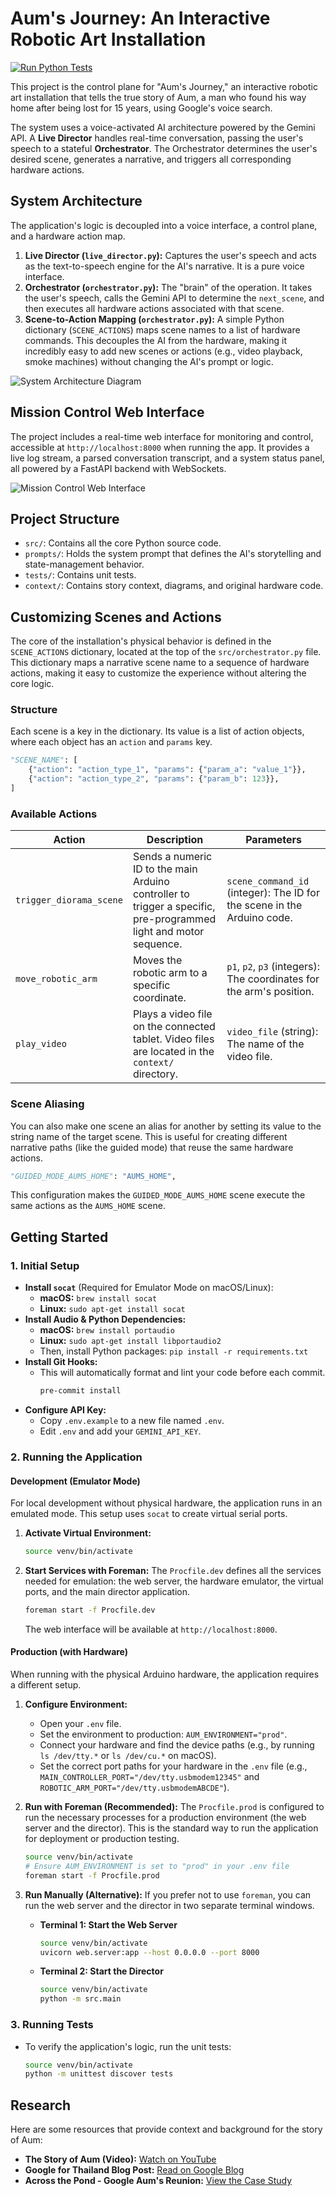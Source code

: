 # Aum's Journey: An Interactive Robotic Art Installation
[![Run Python Tests](https://github.com/pauldatta/helloai2025-robot-revival/actions/workflows/python-tests.yml/badge.svg)](https://github.com/pauldatta/helloai2025-robot-revival/actions/workflows/python-tests.yml)

This project is the control plane for "Aum's Journey," an interactive robotic art installation that tells the true story of Aum, a man who found his way home after being lost for 15 years, using Google's voice search.

The system uses a voice-activated AI architecture powered by the Gemini API. A **Live Director** handles real-time conversation, passing the user's speech to a stateful **Orchestrator**. The Orchestrator determines the user's desired scene, generates a narrative, and triggers all corresponding hardware actions.

## System Architecture

The application's logic is decoupled into a voice interface, a control plane, and a hardware action map.

1.  **Live Director (`live_director.py`):** Captures the user's speech and acts as the text-to-speech engine for the AI's narrative. It is a pure voice interface.
2.  **Orchestrator (`orchestrator.py`):** The "brain" of the operation. It takes the user's speech, calls the Gemini API to determine the `next_scene`, and then executes all hardware actions associated with that scene.
3.  **Scene-to-Action Mapping (`orchestrator.py`):** A simple Python dictionary (`SCENE_ACTIONS`) maps scene names to a list of hardware commands. This decouples the AI from the hardware, making it incredibly easy to add new scenes or actions (e.g., video playback, smoke machines) without changing the AI's prompt or logic.

![System Architecture Diagram](context/new_architecture_diagram.svg)

## Mission Control Web Interface

The project includes a real-time web interface for monitoring and control, accessible at `http://localhost:8000` when running the app. It provides a live log stream, a parsed conversation transcript, and a system status panel, all powered by a FastAPI backend with WebSockets.

![Mission Control Web Interface](context/aums_web_admin.png)

## Project Structure

-   `src/`: Contains all the core Python source code.
-   `prompts/`: Holds the system prompt that defines the AI's storytelling and state-management behavior.
-   `tests/`: Contains unit tests.
-   `context/`: Contains story context, diagrams, and original hardware code.

## Customizing Scenes and Actions

The core of the installation's physical behavior is defined in the `SCENE_ACTIONS` dictionary, located at the top of the `src/orchestrator.py` file. This dictionary maps a narrative scene name to a sequence of hardware actions, making it easy to customize the experience without altering the core logic.

### Structure

Each scene is a key in the dictionary. Its value is a list of action objects, where each object has an `action` and `params` key.

```python
"SCENE_NAME": [
    {"action": "action_type_1", "params": {"param_a": "value_1"}},
    {"action": "action_type_2", "params": {"param_b": 123}},
]
```

### Available Actions

| Action                    | Description                                                                                                     | Parameters                                                              |
| ------------------------- | --------------------------------------------------------------------------------------------------------------- | ----------------------------------------------------------------------- |
| `trigger_diorama_scene`   | Sends a numeric ID to the main Arduino controller to trigger a specific, pre-programmed light and motor sequence. | `scene_command_id` (integer): The ID for the scene in the Arduino code. |
| `move_robotic_arm`        | Moves the robotic arm to a specific coordinate.                                                                 | `p1`, `p2`, `p3` (integers): The coordinates for the arm's position.      |
| `play_video`              | Plays a video file on the connected tablet. Video files are located in the `context/` directory.                  | `video_file` (string): The name of the video file.                      |

### Scene Aliasing

You can also make one scene an alias for another by setting its value to the string name of the target scene. This is useful for creating different narrative paths (like the guided mode) that reuse the same hardware actions.

```python
"GUIDED_MODE_AUMS_HOME": "AUMS_HOME",
```

This configuration makes the `GUIDED_MODE_AUMS_HOME` scene execute the same actions as the `AUMS_HOME` scene.

## Getting Started

### 1. Initial Setup

- **Install `socat`** (Required for Emulator Mode on macOS/Linux):
  - **macOS:** `brew install socat`
  - **Linux:** `sudo apt-get install socat`
- **Install Audio & Python Dependencies:**
  - **macOS:** `brew install portaudio`
  - **Linux:** `sudo apt-get install libportaudio2`
  - Then, install Python packages: `pip install -r requirements.txt`
- **Install Git Hooks:**
  - This will automatically format and lint your code before each commit.
    ```bash
    pre-commit install
    ```
- **Configure API Key:**
  - Copy `.env.example` to a new file named `.env`.
  - Edit `.env` and add your `GEMINI_API_KEY`.

### 2. Running the Application

#### Development (Emulator Mode)

For local development without physical hardware, the application runs in an emulated mode. This setup uses `socat` to create virtual serial ports.

1.  **Activate Virtual Environment:**
    ```bash
    source venv/bin/activate
    ```
2.  **Start Services with Foreman:**
    The `Procfile.dev` defines all the services needed for emulation: the web server, the hardware emulator, the virtual ports, and the main director application.
    ```bash
    foreman start -f Procfile.dev
    ```
    The web interface will be available at `http://localhost:8000`.

#### Production (with Hardware)

When running with the physical Arduino hardware, the application requires a different setup.

1.  **Configure Environment:**
    - Open your `.env` file.
    - Set the environment to production: `AUM_ENVIRONMENT="prod"`.
    - Connect your hardware and find the device paths (e.g., by running `ls /dev/tty.*` or `ls /dev/cu.*` on macOS).
    - Set the correct port paths for your hardware in the `.env` file (e.g., `MAIN_CONTROLLER_PORT="/dev/tty.usbmodem12345"` and `ROBOTIC_ARM_PORT="/dev/tty.usbmodemABCDE"`).

2.  **Run with Foreman (Recommended):**
    The `Procfile.prod` is configured to run the necessary processes for a production environment (the web server and the director). This is the standard way to run the application for deployment or production testing.
    ```bash
    source venv/bin/activate
    # Ensure AUM_ENVIRONMENT is set to "prod" in your .env file
    foreman start -f Procfile.prod
    ```

3.  **Run Manually (Alternative):**
    If you prefer not to use `foreman`, you can run the web server and the director in two separate terminal windows.

    - **Terminal 1: Start the Web Server**
      ```bash
      source venv/bin/activate
      uvicorn web.server:app --host 0.0.0.0 --port 8000
      ```
    - **Terminal 2: Start the Director**
      ```bash
      source venv/bin/activate
      python -m src.main
      ```

### 3. Running Tests
- To verify the application's logic, run the unit tests:
  ```bash
  source venv/bin/activate
  python -m unittest discover tests
  ```

## Research

Here are some resources that provide context and background for the story of Aum:

-   **The Story of Aum (Video):** [Watch on YouTube](https://www.youtube.com/watch?v=VBhLYy2LCjQ&t=1s)
-   **Google for Thailand Blog Post:** [Read on Google Blog](https://blog.google/around-the-globe/google-asia/googleforthailand/?utm_source=tw&utm_medium&utm_campaign=og)
-   **Across the Pond - Google Aum's Reunion:** [View the Case Study](https://acrossthepond.com/work/google-aums-reunion)
